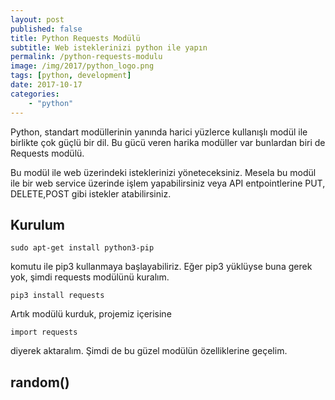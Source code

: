 ```yaml
---
layout: post
published: false
title: Python Requests Modülü
subtitle: Web isteklerinizi python ile yapın
permalink: /python-requests-modulu
image: /img/2017/python_logo.png
tags: [python, development]
date: 2017-10-17
categories:
    - "python"
---
```

Python, standart modüllerinin yanında harici yüzlerce kullanışlı modül ile birlikte çok güçlü bir dil. Bu gücü veren harika modüller var bunlardan biri de Requests modülü.

Bu modül ile web üzerindeki isteklerinizi yöneteceksiniz. Mesela bu modül ile bir web service üzerinde işlem yapabilirsiniz veya API entpointlerine PUT, DELETE,POST gibi istekler atabilirsiniz.

## Kurulum

```
sudo apt-get install python3-pip
```

komutu ile pip3 kullanmaya başlayabiliriz. Eğer pip3 yüklüyse buna gerek yok, şimdi requests modülünü kuralım.

```
pip3 install requests
```
Artık modülü kurduk, projemiz içerisine
```
import requests
```

diyerek aktaralım. Şimdi de bu güzel modülün özelliklerine geçelim.

## random()
